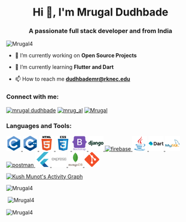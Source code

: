 <h1 align="center">Hi 👋, I'm Mrugal Dudhbade</h1>
<h3 align="center">A passionate full stack developer and  from India</h3>

<p align="left"> <img src="https://komarev.com/ghpvc/?username=Mrugal4&label=Profile%20views&color=0e75b6&style=flat" alt="Mrugal4" /> </p>

- 🔭 I’m currently working on **Open Source Projects**

- 🌱 I’m currently learning **Flutter and Dart**

- 📫 How to reach me **dudhbademr@rknec.edu**

<h3 align="left">Connect with me:</h3>
<p align="left">
<a href="https://www.linkedin.com/in/mrugal-dudhbade-758818204/" target="blank"><img align="center" src="https://raw.githubusercontent.com/rahuldkjain/github-profile-readme-generator/master/src/images/icons/Social/linked-in-alt.svg" alt="mrugal dudhbade" height="30" width="40" /></a>
<a href="https://instagram.com/https://www.instagram.com/mrug_al/" target="blank"><img align="center" src="https://raw.githubusercontent.com/rahuldkjain/github-profile-readme-generator/master/src/images/icons/Social/instagram.svg" alt="mrug_al" height="30" width="40" /></a>
<a href="https://leetcode.com/mrugaldudhbade4/" target="blank"><img align="center" src="https://raw.githubusercontent.com/rahuldkjain/github-profile-readme-generator/master/src/images/icons/Social/leet-code.svg" alt="Mrugal" height="30" width="40" /></a>
</p>

<h3 align="left">Languages and Tools:</h3>
<p align="left"> </a> <a href="https://www.cprogramming.com/" target="_blank" rel="noreferrer"> <img src="https://raw.githubusercontent.com/devicons/devicon/master/icons/c/c-original.svg" alt="c" width="40" height="40"/> </a> <a href="https://www.w3schools.com/cpp/" target="_blank" rel="noreferrer"> <img src="https://raw.githubusercontent.com/devicons/devicon/master/icons/cplusplus/cplusplus-original.svg" alt="cplusplus" width="40" height="40"/> </a> <a href="https://www.w3schools.com/css/" target="_blank" rel="noreferrer"><img src="https://raw.githubusercontent.com/devicons/devicon/master/icons/html5/html5-original-wordmark.svg" alt="html5" width="40" height="40"/> <img src="https://raw.githubusercontent.com/devicons/devicon/master/icons/css3/css3-original-wordmark.svg" alt="css3" width="40" height="40"/> </a>  <a href="https://getbootstrap.com" target="_blank" rel="noreferrer"> <img src="https://raw.githubusercontent.com/devicons/devicon/master/icons/bootstrap/bootstrap-plain-wordmark.svg" alt="bootstrap" width="40" height="40"/> 
<a href="https://www.djangoproject.com/" target="_blank" rel="noreferrer"> <img src="https://raw.githubusercontent.com/devicons/devicon/1119b9f84c0290e0f0b38982099a2bd027a48bf1/icons/django/django-plain-wordmark.svg" alt="django" width="40" height="40"/> </a>  
<a href="https://firebase.google.com/" target="_blank" rel="noreferrer"> <img src="https://www.vectorlogo.zone/logos/firebase/firebase-icon.svg" alt="firebase" width="40" height="40"/> </a> <a href="https://www.w3.org/html/" target="_blank" rel="noreferrer">  </a> <a href="https://www.java.com" target="_blank" rel="noreferrer"> <img src="https://raw.githubusercontent.com/devicons/devicon/master/icons/java/java-original.svg" alt="java" width="40" height="40"/> </a> <a href="https://www.microsoft.com/en-us/sql-server" target="_blank" rel="noreferrer"> <img src="https://raw.githubusercontent.com/devicons/devicon/1119b9f84c0290e0f0b38982099a2bd027a48bf1/icons/dart/dart-original-wordmark.svg" alt="dart" width="40" height="40"/> </a> <a href="https://www.mysql.com/" target="_blank" rel="noreferrer"> <img src="https://raw.githubusercontent.com/devicons/devicon/master/icons/mysql/mysql-original-wordmark.svg" alt="mysql" width="40" height="40"/> </a> <a href="https://postman.com" target="_blank" rel="noreferrer"> <img src="https://www.vectorlogo.zone/logos/getpostman/getpostman-icon.svg" alt="postman" width="40" height="40"/> </a>
<a href="https://flutter.dev/" target="_blank" rel="noreferrer"> <img src="https://raw.githubusercontent.com/devicons/devicon/1119b9f84c0290e0f0b38982099a2bd027a48bf1/icons/flutter/flutter-original.svg" alt="flutter" width="40" height="40"/> </a><a href="https://expressjs.com/" target="_blank" rel="noreferrer"> <img src="https://raw.githubusercontent.com/devicons/devicon/1119b9f84c0290e0f0b38982099a2bd027a48bf1/icons/express/express-original-wordmark.svg" alt="python" width="40" height="40"/> </a><a href="https://www.mongodb.com/" target="_blank" rel="noreferrer"> <img src="https://raw.githubusercontent.com/devicons/devicon/1119b9f84c0290e0f0b38982099a2bd027a48bf1/icons/mongodb/mongodb-original-wordmark.svg" alt="python" width="40" height="40"/> </a><a href="https://git-scm.com/" target="_blank" rel="noreferrer"> <img src="https://raw.githubusercontent.com/devicons/devicon/1119b9f84c0290e0f0b38982099a2bd027a48bf1/icons/git/git-original.svg" alt="python" width="40" height="40"/> </a>

<!-- <a href="" target="_blank" rel="noreferrer"> <img src="" alt="python" width="40" height="40"/> </a> -->

</p>

<p>
<a href="#"><img alt="Kush Munot's Activity Graph" src="https://activity-graph.herokuapp.com/graph?username=Mrugal4&bg_color=0D1117&color=5BCDEC&line=5BCDEC&point=FFFFFF&hide_border=true" /></a>
</p>

<p>&nbsp;<img align="left" src="https://github-readme-stats.vercel.app/api/top-langs?username=Mrugal4&show_icons=true&locale=en&layout=compact" alt="Mrugal4" /></p>

<p>&nbsp;<img align="center" src="https://github-readme-stats.vercel.app/api?username=Mrugal4&show_icons=true&locale=en" alt="Mrugal4" /></p>

<p><img align="center" src="https://github-readme-streak-stats.herokuapp.com/?user=Mrugal4&" alt="Mrugal4" /></p>
